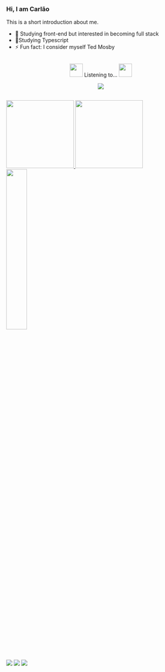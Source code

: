 ### Hi, I am Carlão 

This is a short introduction about me.

- 🔭 Studying front-end but interested in becoming full stack
- 🌱Studying Typescript
- ⚡ Fun fact: I consider myself Ted Mosby


##

<div align="center">
  <p> <img src="https://slackmojis.com/emojis/13688-meow_dance/download" width="35"/> Listening to... <img src="https://slackmojis.com/emojis/13688-meow_dance/download" width="35"/> </p>
  <img src="https://spotify-github-profile.vercel.app/api/view?uid=xp95x9hsk79dpm38esj50lijv&cover_image=true&theme=default&show_offline=false&background_color=121212">
</div>

<!-- card porcentagem e card linguagens -->

##

<div>
  <a href="https://github.com/carlosdoceu/carlosdoceu">
<img height="180em" src="https://github-readme-stats.vercel.app/api?username=carlosdoceu&show_icons=true&theme=radical"/>
<img height="180em" src="https://github-readme-stats.vercel.app/api/top-langs/?username=carlosdoceu&layout=compact)](https://github.com/anuraghazra/github-readme-stats"/>
<img width="33%" align="center" src="https://github-readme-stats.vercel.app/api/top-langs/?username=carlosdoceu&layout=compact&theme=vision-friendly-dark&hide_border=true" />
</div>

 <div>
    
<div > 

  <a align="center" href="https://www.instagram.com/carlos_the_sea/" target="_blank"><img src="https://img.shields.io/badge/-Instagram-%23E4405F?style=for-the-badge&logo=instagram&logoColor=white" target="_blank"></a>
  <a align="center" href = "mailto:carlosodmen@gmail.com"><img src="https://img.shields.io/badge/-Gmail-%23333?style=for-the-badge&logo=gmail&logoColor=white" target="_blank"></a>
  <a align="center" href="https://www.linkedin.com/in/carlos-omar-625b2a214/" target="_blank"><img src="https://img.shields.io/badge/-LinkedIn-%230077B5?style=for-the-badge&logo=linkedin&logoColor=white" target="_blank"></a> 
  
</div>
 </div>
  

